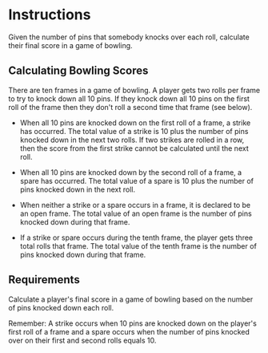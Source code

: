 # Instructions

Given the number of pins that somebody knocks over each roll, calculate their final score in a game of bowling.


## Calculating Bowling Scores

There are ten frames in a game of bowling. A player gets two rolls per frame to try to knock down all 10 pins. If they knock down all 10 pins on the first roll of the frame then they don't roll a second time that frame (see below).

* When all 10 pins are knocked down on the first roll of a frame, a strike has occurred. The total value of a strike is 10 plus the number of pins knocked down in the next two rolls. If two strikes are rolled in a row, then the score from the first strike cannot be calculated until the next roll.

* When all 10 pins are knocked down by the second roll of a frame, a spare has occurred. The total value of a spare is 10 plus the number of pins knocked down in the next roll.
  
* When neither a strike or a spare occurs in a frame, it is declared to be an open frame. The total value of an open frame is the number of pins knocked down during that frame.

* If a strike or spare occurs during the tenth frame, the player gets three total rolls that frame.  The total value of the tenth frame is the number of pins knocked down during that frame.


## Requirements

Calculate a player's final score in a game of bowling based on the number of pins knocked down each roll. 

Remember: A strike occurs when 10 pins are knocked down on the player's first roll of a frame and a spare occurs when the number of pins knocked over on their first and second rolls equals 10.
